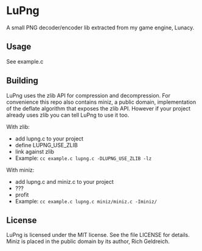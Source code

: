 LuPng
=====
A small PNG decoder/encoder lib extracted from my game engine, Lunacy.

Usage
-----
See example.c

Building
--------
LuPng uses the zlib API for compression and decompression. For convenience this repo also contains miniz, a public domain, implementation of the deflate algorithm that exposes the zlib API. However if your project already uses zlib you can tell LuPng to use it too.

With zlib:
  - add lupng.c to your project
  - define LUPNG_USE_ZLIB
  - link against zlib
  - Example: `cc example.c lupng.c -DLUPNG_USE_ZLIB -lz`

With miniz:
  - add lupng.c and miniz.c to your project
  - ???
  - profit
  - Example: `cc example.c lupng.c miniz/miniz.c -Iminiz/`

License
-------
LuPng is licensed under the MIT license. See the file LICENSE for details.
Miniz is placed in the public domain by its author, Rich Geldreich.

